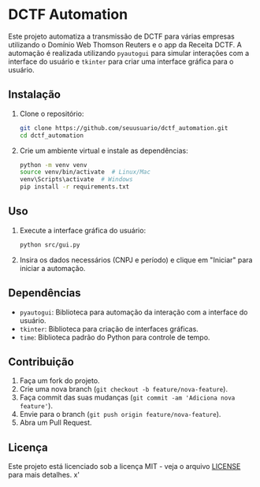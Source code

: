 # DCTF Automation

Este projeto automatiza a transmissão de DCTF para várias empresas utilizando o Domínio Web Thomson Reuters e o app da Receita DCTF. A automação é realizada utilizando `pyautogui` para simular interações com a interface do usuário e `tkinter` para criar uma interface gráfica para o usuário.

## Instalação

1. Clone o repositório:
    ```bash
    git clone https://github.com/seuusuario/dctf_automation.git
    cd dctf_automation
    ```

2. Crie um ambiente virtual e instale as dependências:
    ```bash
    python -m venv venv
    source venv/bin/activate  # Linux/Mac
    venv\Scripts\activate  # Windows
    pip install -r requirements.txt
    ```

## Uso

1. Execute a interface gráfica do usuário:
    ```bash
    python src/gui.py
    ```

2. Insira os dados necessários (CNPJ e período) e clique em "Iniciar" para iniciar a automação.

## Dependências

- `pyautogui`: Biblioteca para automação da interação com a interface do usuário.
- `tkinter`: Biblioteca para criação de interfaces gráficas.
- `time`: Biblioteca padrão do Python para controle de tempo.

## Contribuição

1. Faça um fork do projeto.
2. Crie uma nova branch (`git checkout -b feature/nova-feature`).
3. Faça commit das suas mudanças (`git commit -am 'Adiciona nova feature'`).
4. Envie para o branch (`git push origin feature/nova-feature`).
5. Abra um Pull Request.

## Licença

Este projeto está licenciado sob a licença MIT - veja o arquivo [LICENSE](LICENSE) para mais detalhes.
x'